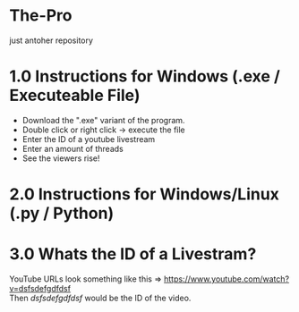# The-Pro
just antoher repository
# 1.0 Instructions for Windows (.exe / Executeable File)

 - Download the ".exe" variant of the program.
 - Double click or right click -> execute the file
 - Enter the ID of a youtube livestream
 - Enter an amount of threads
 - See the viewers rise!

# 2.0 Instructions for Windows/Linux (.py / Python)

# 3.0 Whats the ID of a Livestram?

YouTube URLs look something like this => https://www.youtube.com/watch?v=dsfsdefgdfdsf <br />
Then _dsfsdefgdfdsf_ would be the ID of the video.

